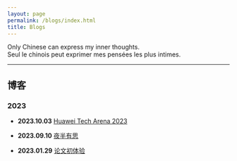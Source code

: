 ```yaml
---
layout: page
permalink: /blogs/index.html
title: Blogs
---
```


Only Chinese can express my inner thoughts.
<br> Seul le chinois peut exprimer mes pensées les plus intimes.

---

## 博客

### 2023

- **2023.10.03** [Huawei Tech Arena 2023](https://zian-chen.github.io/blogs/231003)

- **2023.09.10** [夜半有思](https://zian-chen.github.io/blogs/230910)

- **2023.01.29** [论文初体验](https://zian-chen.github.io/blogs/230129)

